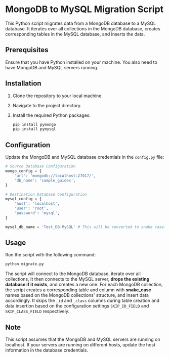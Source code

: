# MongoDB to MySQL Migration Script

This Python script migrates data from a MongoDB database to a MySQL database. It iterates over all collections in the MongoDB database, creates corresponding tables in the MySQL database, and inserts the data.

## Prerequisites

Ensure that you have Python installed on your machine. You also need to have MongoDB and MySQL servers running.

## Installation

1. Clone the repository to your local machine.
2. Navigate to the project directory.
3. Install the required Python packages:

    ```bash
    pip install pymongo
    pip install pymysql
    ```

## Configuration

Update the MongoDB and MySQL database credentials in the `config.py` file:

```python
# Source Database Configuration
mongo_config = {
    'url': 'mongodb://localhost:27017/',
    'db_name': 'sample_guides',
}

# Destination Database Configuration
mysql_config = {
    'host': 'localhost',
    'user': 'root',
    'password': 'mysql',
}

mysql_db_name = 'Test_DB-MySQL' # This will be converted to snake case(test_db_mysql)
```

## Usage
Run the script with the following command:
```bash
python migrate.py
```
The script will connect to the MongoDB database, iterate over all collections, It then connects to the MySQL server, **drops the existing database if it exists**, and creates a new one. For each MongoDB collection, the script creates a corresponding table and column with **snake_case** names based on the MongoDB collections' structure, and insert data accordingly. It skips the `_id` and `_class` columns during table creation and data insertion based on the configuration settings `SKIP_ID_FIELD` and `SKIP_CLASS_FIELD` respectively.

## Note
This script assumes that the MongoDB and MySQL servers are running on localhost. If your servers are running on different hosts, update the host information in the database credentials.